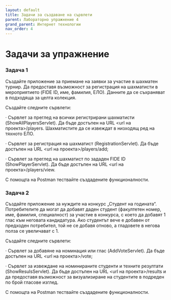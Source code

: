 ```yaml
---
layout: default
title: Задачи за създаване на сървлети
parent: Лабораторно упражнение 4
grand_parent: Интернет технологии
nav_order: 4
---
```


# Задачи за упражнение

### Задача 1

Създайте приложение за приемане на заявки за участие в шахматен турнир. Да предоставя възможност за регистрация на шахматисти в мероприятието (FIDE ID, име, фамилия, ЕЛО). Данните да се съхраняват в подходяща за целта колекция.

Създайте следните сървлети:

·         Сървлет за преглед на всички регистрирани шахматисти (ShowAllPlayersServlet). Да бъде достъпен на URL \<url на проекта>/players. Шахматистите да се извеждат в низходящ ред на тяхното ЕЛО.

·        Сървлет за регистрация на шахматист (RegistrationServlet). Да бъде достъпен на URL \<url на проекта>/players/add;

·        Сървлет за преглед на шахматист по зададен FIDE ID (ShowPlayerServlet). Да бъде достъпен на URL \<url на проекта>/players/view.

С помощта на Postman тествайте създадените функционалности.

### Задача 2

Създайте приложение за нуждите на конкурс „Студент на годината“. Потребителите да могат да добавят даден студент (факултетен номер, име, фамилия, специалност) за участие в конкурса, с което да добавят 1 глас към неговата кандидатура. Ако студентът вече е добавен от предходен потребител, той не се добавя отново, а гладовете в негова полза се увеличават с 1.

Създайте следните сървлети:

·        Сървлет за добавяне на номинация или глас (AddVoteServlet). Да бъде достъпен на URL \<url на проекта>/vote;

·        Сървлет за извеждане на номинираните студенти и техните резултати (ShowResulsServlet). Да бъде достъпен на URL \<url на проекта>/results и да предоставя възможност за визуализиране на студентите в подреден по брой гласове изглед.

С помощта на Postman тествайте създадените функционалности.
